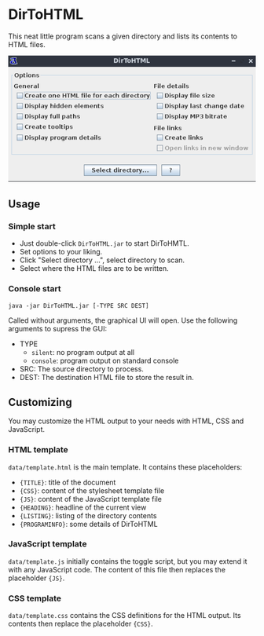 # DirToHTML
This neat little program scans a given directory and lists its contents to HTML files.

![screenshot.png](/screenshot.png?raw=true "DirToHTML screenshot")

## Usage
### Simple start
- Just double-click `DirToHTML.jar` to start DirToHMTL.
- Set options to your liking.
- Click "Select directory ...", select directory to scan.
- Select where the HTML files are to be written.
### Console start
    java -jar DirToHTML.jar [-TYPE SRC DEST]

Called without arguments, the graphical UI will open. Use the following arguments to supress the GUI:
- TYPE
  - `silent`: no program output at all
  - `console`: program output on standard console
- SRC: The source directory to process.
- DEST: The destination HTML file to store the result in.

## Customizing
You may customize the HTML output to your needs with HTML, CSS and JavaScript.

### HTML template
`data/template.html` is the main template. It contains these placeholders:
- `{TITLE}`: title of the document
- `{CSS}`: content of the stylesheet template file
- `{JS}`: content of the JavaScript template file
- `{HEADING}`: headline of the current view
- `{LISTING}`: listing of the directory contents
- `{PROGRAMINFO}`: some details of DirToHTML
### JavaScript template
`data/template.js` initially contains the toggle script, but you may extend it with any JavaScript code. The content of this file then replaces the placeholder `{JS}`.

### CSS template
`data/template.css` contains the CSS definitions for the HTML output. Its contents then replace the placeholder `{CSS}`.
